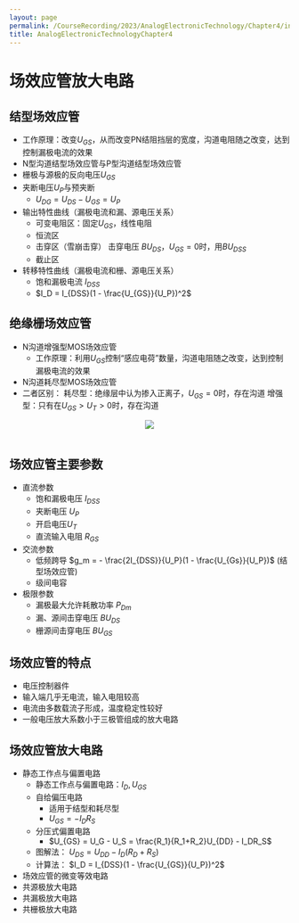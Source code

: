 ```yaml
---
layout: page
permalink: /CourseRecording/2023/AnalogElectronicTechnology/Chapter4/index.html
title: AnalogElectronicTechnologyChapter4
---
```


# 场效应管放大电路

## 结型场效应管

- 工作原理：改变$U_{GS}$，从而改变PN结阻挡层的宽度，沟道电阻随之改变，达到控制漏极电流的效果
- N型沟道结型场效应管与P型沟道结型场效应管
- 栅极与源极的反向电压$U_{GS}$
- 夹断电压$U_P$与预夹断
    - $U_{DG} = U_{DS} - U_{GS} = U_P$
- 输出特性曲线（漏极电流和漏、源电压关系）
    - 可变电阻区：固定$U_{GS}$，线性电阻
    - 恒流区
    - 击穿区（雪崩击穿） 击穿电压 $BU_{DS}$，$U_{GS} = 0$时，用$BU_{DSS}$
    - 截止区
- 转移特性曲线（漏极电流和栅、源电压关系）
    - 饱和漏极电流 $I_{DSS}$
    - $I_D = I_{DSS}(1 - \frac{U_{GS}}{U_P})^2$

## 绝缘栅场效应管

- N沟道增强型MOS场效应管
    - 工作原理：利用$U_{GS}$控制“感应电荷”数量，沟道电阻随之改变，达到控制漏极电流的效果
- N沟道耗尽型MOS场效应管
- 二者区别：
耗尽型：绝缘层中认为掺入正离子，$U_{GS} = 0$时，存在沟道
增强型：只有在$U_{GS} > U_T > 0$时，存在沟道

<div style="display: flex; justify-content: center;">
  <img src="https://cryoushiwo.oss-cn-hangzhou.aliyuncs.com/images/202409071352133.png" style="max-width: 80%; height: auto;">
</div><br>

## 场效应管主要参数

- 直流参数
    - 饱和漏极电压 $I_{DSS}$
    - 夹断电压 $U_P$
    - 开启电压$U_T$
    - 直流输入电阻 $R_{GS}$
- 交流参数
    - 低频跨导 $g_m = - \frac{2I_{DSS}}{U_P}(1 - \frac{U_{Gs}}{U_P})$ (结型场效应管)
    - 级间电容
- 极限参数
    - 漏极最大允许耗散功率 $P_{Dm}$
    - 漏、源间击穿电压 $BU_{DS}$
    - 栅源间击穿电压 $BU_{GS}$

## 场效应管的特点

- 电压控制器件
- 输入端几乎无电流，输入电阻较高
- 电流由多数载流子形成，温度稳定性较好
- 一般电压放大系数小于三极管组成的放大电路

## 场效应管放大电路

- 静态工作点与偏置电路
    - 静态工作点与偏置电路：$I_D,U_{GS}$
    - 自给偏压电路
        - 适用于结型和耗尽型
        - $U_{GS} = -I_DR_S$
    - 分压式偏置电路
        - $U_{GS} = U_G - U_S = \frac{R_1}{R_1+R_2}U_{DD} - I_DR_S$
    - 图解法： $U_{DS} = U_{DD} - I_D(R_D + R_S)$
    - 计算法： $I_D = I_{DSS}(1 - \frac{U_{GS}}{U_P})^2$
- 场效应管的微变等效电路
- 共源极放大电路
- 共漏极放大电路
- 共栅极放大电路